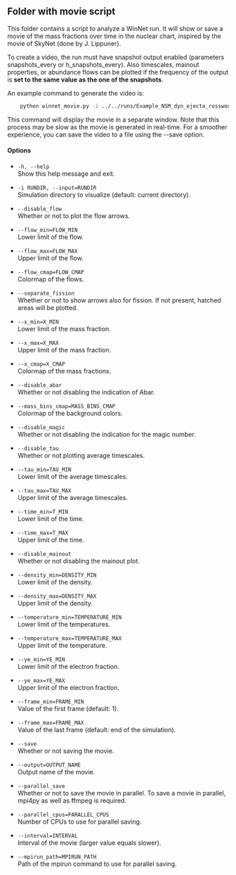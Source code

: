 ## Folder with movie script

This folder contains a script to analyze a WinNet run. It will show or save a movie of the mass fractions over time in the nuclear chart, inspired by the movie of SkyNet (done by J. Lippuner).

To create a video, the run must have snapshot output enabled (parameters snapshots_every or h_snapshots_every). Also timescales, mainout
properties, or abundance flows can be plotted if the frequency of the output is **set to the same value as the one of the snapshots**. 

An example command to generate the video is:

```bash
    python winnet_movie.py -i ../../runs/Example_NSM_dyn_ejecta_rosswog
```    

This command will display the movie in a separate window. Note that this process may be slow as the movie is generated in real-time. For a smoother experience, you can save the video to a file using the --save option.

#### Options

- `-h, --help`  
  Show this help message and exit.

- `-i RUNDIR, --input=RUNDIR`  
  Simulation directory to visualize (default: current directory).

- `--disable_flow`  
  Whether or not to plot the flow arrows.

- `--flow_min=FLOW_MIN`  
  Lower limit of the flow.

- `--flow_max=FLOW_MAX`  
  Upper limit of the flow.

- `--flow_cmap=FLOW_CMAP`  
  Colormap of the flows.

- `--separate_fission`  
  Whether or not to show arrows also for fission. If not present, hatched areas will be plotted.

- `--x_min=X_MIN`  
  Lower limit of the mass fraction.

- `--x_max=X_MAX`  
  Upper limit of the mass fraction.

- `--x_cmap=X_CMAP`  
  Colormap of the mass fractions.

- `--disable_abar`  
  Whether or not disabling the indication of Abar.

- `--mass_bins_cmap=MASS_BINS_CMAP`  
  Colormap of the background colors.

- `--disable_magic`  
  Whether or not disabling the indication for the magic number.

- `--disable_tau`  
  Whether or not plotting average timescales.

- `--tau_min=TAU_MIN`  
  Lower limit of the average timescales.

- `--tau_max=TAU_MAX`  
  Upper limit of the average timescales.

- `--time_min=T_MIN`  
  Lower limit of the time.

- `--time_max=T_MAX`  
  Upper limit of the time.

- `--disable_mainout`  
  Whether or not disabling the mainout plot.

- `--density_min=DENSITY_MIN`  
  Lower limit of the density.

- `--density_max=DENSITY_MAX`  
  Upper limit of the density.

- `--temperature_min=TEMPERATURE_MIN`  
  Lower limit of the temperatures.

- `--temperature_max=TEMPERATURE_MAX`  
  Upper limit of the temperature.

- `--ye_min=YE_MIN`  
  Lower limit of the electron fraction.

- `--ye_max=YE_MAX`  
  Upper limit of the electron fraction.

- `--frame_min=FRAME_MIN`  
  Value of the first frame (default: 1).

- `--frame_max=FRAME_MAX`  
  Value of the last frame (default: end of the simulation).

- `--save`  
  Whether or not saving the movie.

- `--output=OUTPUT_NAME`  
  Output name of the movie.

- `--parallel_save`  
  Whether or not to save the movie in parallel. To save a movie in parallel, mpi4py as well as ffmpeg is required.

- `--parallel_cpus=PARALLEL_CPUS`  
  Number of CPUs to use for parallel saving.

- `--interval=INTERVAL`  
  Interval of the movie (larger value equals slower).

- `--mpirun_path=MPIRUN_PATH`  
  Path of the mpirun command to use for parallel saving.

